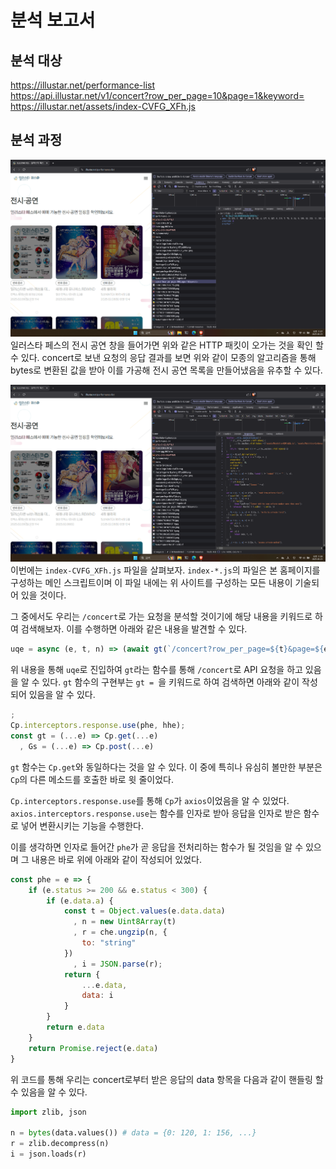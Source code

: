 # 분석 보고서

## 분석 대상

https://illustar.net/performance-list  
https://api.illustar.net/v1/concert?row_per_page=10&page=1&keyword=  
https://illustar.net/assets/index-CVFG_XFh.js


## 분석 과정

![](screenshots/화면%20캡처%202025-03-21%20113813.png)
일러스타 페스의 전시 공연 창을 들어가면 위와 같은 HTTP 패킷이 오가는 것을 확인 할 수 있다. concert로 보낸 요청의 응답 결과를 보면 위와 같이 모종의 알고리즘을 통해 bytes로 변환된 값을 받아 이를 가공해 전시 공연 목록을 만들어냈음을 유추할 수 있다.

![](screenshots/화면%20캡처%202025-03-21%20113922.png)
이번에는 `index-CVFG_XFh.js` 파일을 살펴보자. `index-*.js`의 파일은 본 홈페이지를 구성하는 메인 스크립트이며 이 파일 내에는 위 사이트를 구성하는 모든 내용이 기술되어 있을 것이다.

그 중에서도 우리는 `/concert`로 가는 요청을 분석할 것이기에 해당 내용을 키워드로 하여 검색해보자. 이를 수행하면 아래와 같은 내용을 발견할 수 있다.
```js
uqe = async (e, t, n) => (await gt(`/concert?row_per_page=${t}&page=${e}&keyword=${n}`)).data
```
위 내용을 통해 `uqe`로 진입하여 `gt`라는 함수를 통해 `/concert`로 API 요청을 하고 있음을 알 수 있다. `gt` 함수의 구현부는 `gt = `을 키워드로 하여 검색하면 아래와 같이 작성되어 있음을 알 수 있다.
```js
;
Cp.interceptors.response.use(phe, hhe);
const gt = (...e) => Cp.get(...e)
  , Gs = (...e) => Cp.post(...e)
```
`gt` 함수는 `Cp.get`와 동일하다는 것을 알 수 있다. 이 중에 특히나 유심히 볼만한 부분은 `Cp`의 다른 메소드를 호출한 바로 윗 줄이었다.

`Cp.interceptors.response.use`를 통해 `Cp`가 `axios`이었음을 알 수 있었다.
`axios.interceptors.response.use`는 함수를 인자로 받아 응답을 인자로 받은 함수로 넣어 변환시키는 기능을 수행한다.

이를 생각하면 인자로 들어간 `phe`가 곧 응답을 전처리하는 함수가 될 것임을 알 수 있으며 그 내용은 바로 위에 아래와 같이 작성되어 있었다.
```js
const phe = e => {
    if (e.status >= 200 && e.status < 300) {
        if (e.data.a) {
            const t = Object.values(e.data.data)
              , n = new Uint8Array(t)
              , r = che.ungzip(n, {
                to: "string"
            })
              , i = JSON.parse(r);
            return {
                ...e.data,
                data: i
            }
        }
        return e.data
    }
    return Promise.reject(e.data)
}
```
위 코드를 통해 우리는 concert로부터 받은 응답의 data 항목을 다음과 같이 핸들링 할 수 있음을 알 수 있다.
```python
import zlib, json

n = bytes(data.values()) # data = {0: 120, 1: 156, ...}
r = zlib.decompress(n)
i = json.loads(r)
```
